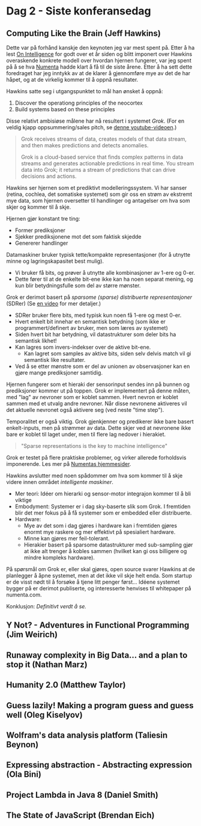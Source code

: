 # Dag 2 - Siste konferansedag

## Computing Like the Brain (Jeff Hawkins)

Dette var på forhånd kanskje den keynoten jeg var mest spent på. 
Etter å ha lest [On Intelligence](http://www.amazon.com/On-Intelligence-ebook/dp/B003J4VE5Y/) for godt over et år siden og blitt imponert over Hawkins overaskende konkrete modell over hvordan hjernen fungerer, var jeg spent på å se hva [Numenta](https://www.numenta.com/) hadde klart å få til de siste årene. 
Etter å ha sett dette foredraget har jeg inntykk av at de klarer å gjennomføre mye av det de har håpet, og at de virkelig kommer til å oppnå resultater.

Hawkins satte seg i utgangspunktet to mål han ønsket å oppnå:
1. Discover the operationg principles of the neocortex
2. Build systems based on these principles

Disse relativt ambisiøse målene har nå resultert i systemet *Grok*. (For en veldig kjapp oppsummering/sales pitch, se [denne youtube-videoen](http://www.youtube.com/watch?v=1mq8c2Orgso).)

> Grok receives streams of data, creates models of that data stream, and then makes predictions and detects anomalies.
>
> Grok is a cloud-based service that finds complex patterns in data streams and generates actionable predictions in real time. You stream data into Grok; it returns a stream of predictions that can drive decisions and actions.

Hawkins ser hjernen som et prediktivt modelleringssystem. 
Vi har sanser (retina, cochlea, det somatiske systemet) som gir oss en strøm av ekstremt mye data, som hjernen oversetter til handlinger og antagelser om hva som skjer og kommer til å skje.

Hjernen gjør konstant tre ting:
- Former prediksjoner
- Sjekker prediksjonene mot det som faktisk skjedde
- Genererer handlinger

Datamaskiner bruker typisk tette/kompakte representasjoner (for å utnytte minne og lagringskapasitet best mulig).
- Vi bruker få bits, og prøver å utnytte alle kombinasjoner av 1-ere og 0-er.
- Dette fører til at de enkelte bit-ene ikke kan ha noen separat mening, og kun blir betydningsfulle som del av større mønster.

Grok er derimot basert på *sparsome (sparse) distribuerte representasjoner* (SDRer) 
(Se [en video](http://www.youtube.com/watch?v=iNMbsvK8Q8Y&feature=relmfu) for mer detaljer.)
- SDRer bruker flere bits, med typisk kun noen få 1-ere og mest 0-er.
- Hvert enkelt bit innehar en semantisk betydning (som ikke er programmert/definert av bruker, men som læres av systemet)
- Siden hvert bit har betydning, vil datastrukturer som deler bits ha semantisk likhet!
- Kan lagres som invers-indekser over de aktive bit-ene.
  - Kan lagret som samples av aktive bits, siden selv delvis match vil gi semantisk like resultater.
- Ved å se etter mønstre som er del av unionen av observasjoner kan en gjøre mange prediksjoner samtidig.

Hjernen fungerer som et hieraki der sensorinput sendes inn på bunnen og prediksjoner kommer ut på toppen.
Grok er implementert på denne måten, med "lag" av nevroner som er koblet sammen.
Hvert nevron er koblet sammen med et utvalg andre nevroner.
Når disse nevronene aktiveres vil det aktuelle nevronet også aktivere seg (ved neste "time step").

Temporalitet er også viktig. 
Grok gjenkjenner og predikerer ikke bare basert enkelt-inputs, men på strømmer av data.
Dette skjer ved at nevronene ikke bare er koblet til laget under, men til flere lag nedover i hierakiet.

> "Sparse representations is the key to machine intelligence"

Grok er testet på flere praktiske problemer, og virker allerede forholdsvis imponerende.
Les mer på [Numentas hjemmesider](https://www.numenta.com/technology.html#cla).

Hawkins avslutter med noen spådommer om hva som kommer til å skje videre innen området *intelligente maskiner*.

- Mer teori: Idéer om hierarki og sensor-motor integrajon kommer til å bli viktige
- Embodyment: Systemer er i dag sky-baserte slik som Grok. I fremtiden blir det mer fokus på å få systemer som er embedded eller distribuerte.
- Hardware: 
  - Mye av det som i dag gjøres i hardware kan i fremtiden gjøres enormt mye raskere og mer effektivt på spesialiert hardware.
  - Minne kan gjøres mer feil-tolerant.
  - Hierakier basert på sparsome datastrukturer med sub-sampling gjør at ikke alt trenger å kobles sammen (hvilket kan gi oss billigere og mindre kompleks hardware).

På spørsmål om Grok er, eller skal gjøres, open source svarer Hawkins at de planlegger å åpne systemet, men at det ikke vil skje helt enda. Som startup er de visst nødt til å forsøke å tjene litt penger først... Idéene systemet bygger på er derimot publiserte, og interesserte henvises til whitepaper på numenta.com.

Konklusjon: *Definitivt verdt å se.*


## Y Not? - Adventures in Functional Programming (Jim Weirich)
## Runaway complexity in Big Data... and a plan to stop it (Nathan Marz)
## Humanity 2.0 (Matthew Taylor)
## Guess lazily! Making a program guess and guess well (Oleg Kiselyov)
## Wolfram's data analysis platform (Taliesin Beynon)
## Expressing abstraction - Abstracting expression (Ola Bini)
## Project Lambda in Java 8 (Daniel Smith)
## The State of JavaScript (Brendan Eich)

